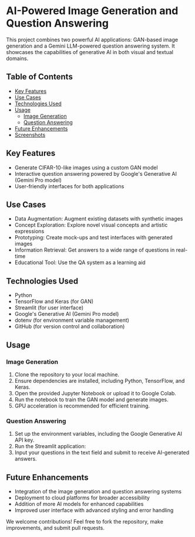 # AI-Powered Image Generation and Question Answering

This project combines two powerful AI applications: GAN-based image generation and a Gemini LLM-powered question answering system. It showcases the capabilities of generative AI in both visual and textual domains.

## Table of Contents
- [Key Features](#key-features)
- [Use Cases](#use-cases)
- [Technologies Used](#technologies-used)
- [Usage](#usage)
  - [Image Generation](#image-generation)
  - [Question Answering](#question-answering)
- [Future Enhancements](#future-enhancements)
- [Screenshots](#screenshots)

## Key Features
- Generate CIFAR-10-like images using a custom GAN model
- Interactive question answering powered by Google's Generative AI (Gemini Pro model)
- User-friendly interfaces for both applications

## Use Cases
- Data Augmentation: Augment existing datasets with synthetic images
- Concept Exploration: Explore novel visual concepts and artistic expressions
- Prototyping: Create mock-ups and test interfaces with generated images
- Information Retrieval: Get answers to a wide range of questions in real-time
- Educational Tool: Use the QA system as a learning aid

## Technologies Used
- Python
- TensorFlow and Keras (for GAN)
- Streamlit (for user interface)
- Google's Generative AI (Gemini Pro model)
- dotenv (for environment variable management)
- GitHub (for version control and collaboration)

## Usage

### Image Generation
1. Clone the repository to your local machine.
2. Ensure dependencies are installed, including Python, TensorFlow, and Keras.
3. Open the provided Jupyter Notebook or upload it to Google Colab.
4. Run the notebook to train the GAN model and generate images.
5. GPU acceleration is recommended for efficient training.

### Question Answering
1. Set up the environment variables, including the Google Generative AI API key.
2. Run the Streamlit application:
3. Input your questions in the text field and submit to receive AI-generated answers.

## Future Enhancements
- Integration of the image generation and question answering systems
- Deployment to cloud platforms for broader accessibility
- Addition of more AI models for enhanced capabilities
- Improved user interface with advanced styling and error handling

We welcome contributions! Feel free to fork the repository, make improvements, and submit pull requests.
